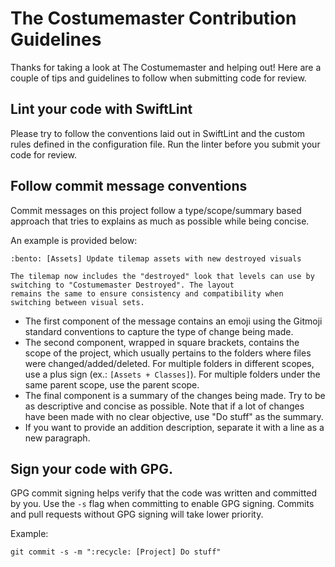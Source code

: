 # The Costumemaster Contribution Guidelines

Thanks for taking a look at The Costumemaster and helping out! Here are a couple of tips and guidelines to follow when
submitting code for review.

## Lint your code with SwiftLint

Please try to follow the conventions laid out in SwiftLint and the custom rules defined in the configuration file. Run the linter before
you submit your code for review.

## Follow commit message conventions

Commit messages on this project follow a type/scope/summary based approach that tries to explains as much as possible while
being concise.


An example is provided below:

```
:bento: [Assets] Update tilemap assets with new destroyed visuals

The tilemap now includes the "destroyed" look that levels can use by switching to "Costumemaster Destroyed". The layout
remains the same to ensure consistency and compatibility when switching between visual sets.
```
- The first component of the message contains an emoji using the Gitmoji standard conventions to capture the type of change being
made. 
- The second component, wrapped in square brackets, contains the scope of the project, which usually pertains to the folders
where files were changed/added/deleted. For multiple folders in different scopes, use a plus sign (ex.: `[Assets + Classes]`). For
multiple folders under the same parent scope, use the parent scope.
- The final component is a summary of the changes being made. Try to be as descriptive and concise as possible. Note that if a lot 
of changes have been made with no clear objective, use "Do stuff" as the summary.
- If you want to provide an addition description, separate it with a line as a new paragraph. 

## Sign your code with GPG.

GPG commit signing helps verify that the code was written and committed by you. Use the `-s` flag when committing to enable
GPG signing. Commits and pull requests without GPG signing will take lower priority.

Example:

```
git commit -s -m ":recycle: [Project] Do stuff"
```

